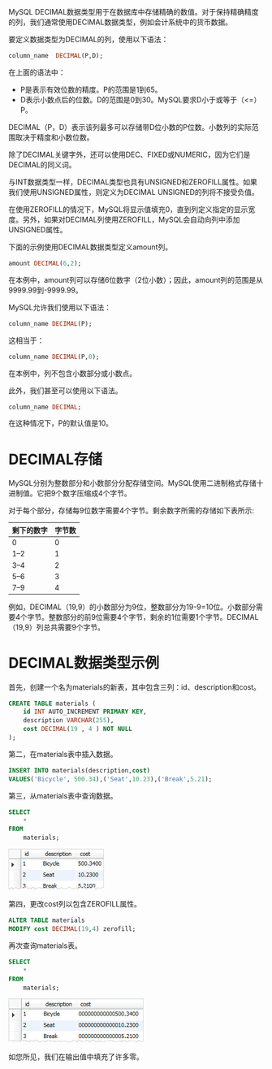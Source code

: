 MySQL DECIMAL数据类型用于在数据库中存储精确的数值。对于保持精确精度的列，我们通常使用DECIMAL数据类型，例如会计系统中的货币数据。

要定义数据类型为DECIMAL的列，使用以下语法：

~~~sql
column_name  DECIMAL(P,D);
~~~

在上面的语法中：

- P是表示有效位数的精度。P的范围是1到65。
- D表示小数点后的位数。D的范围是0到30。MySQL要求D小于或等于（<=）P。

DECIMAL（P，D）表示该列最多可以存储带D位小数的P位数。小数列的实际范围取决于精度和小数位数。

除了DECIMAL关键字外，还可以使用DEC、FIXED或NUMERIC，因为它们是DECIMAL的同义词。

与INT数据类型一样，DECIMAL类型也具有UNSIGNED和ZEROFILL属性。如果我们使用UNSIGNED属性，则定义为DECIMAL UNSIGNED的列将不接受负值。

在使用ZEROFILL的情况下，MySQL将显示值填充0，直到列定义指定的显示宽度。另外，如果对DECIMAL列使用ZEROFILL，MySQL会自动向列中添加UNSIGNED属性。

下面的示例使用DECIMAL数据类型定义amount列。

~~~sql
amount DECIMAL(6,2);
~~~

在本例中，amount列可以存储6位数字（2位小数）；因此，amount列的范围是从9999.99到-9999.99。

MySQL允许我们使用以下语法：

~~~sql
column_name DECIMAL(P);
~~~

这相当于：

~~~sql
column_name DECIMAL(P,0);
~~~

在本例中，列不包含小数部分或小数点。

此外，我们甚至可以使用以下语法。

~~~sql
column_name DECIMAL;
~~~

在这种情况下，P的默认值是10。

# DECIMAL存储

MySQL分别为整数部分和小数部分分配存储空间。MySQL使用二进制格式存储十进制值。它把9个数字压缩成4个字节。

对于每个部分，存储每9位数字需要4个字节。剩余数字所需的存储如下表所示:

| **剩下的数字** | **字节数** |
| :------------- | :--------- |
| 0              | 0          |
| 1–2            | 1          |
| 3–4            | 2          |
| 5–6            | 3          |
| 7–9            | 4          |

例如，DECIMAL（19,9）的小数部分为9位，整数部分为19-9=10位。小数部分需要4个字节。整数部分的前9位需要4个字节，剩余的1位需要1个字节。DECIMAL（19,9）列总共需要9个字节。

# DECIMAL数据类型示例

首先，创建一个名为materials的新表，其中包含三列：id、description和cost。

~~~sql
CREATE TABLE materials (
    id INT AUTO_INCREMENT PRIMARY KEY,
    description VARCHAR(255),
    cost DECIMAL(19 , 4 ) NOT NULL
);
~~~

第二，在materials表中插入数据。

~~~sql
INSERT INTO materials(description,cost)
VALUES('Bicycle', 500.34),('Seat',10.23),('Break',5.21);
~~~

第三，从materials表中查询数据。

~~~sql
SELECT 
    *
FROM
    materials;
~~~

![](../../images/mysql/MySQL-DECIMAL-example.jpg)

第四，更改cost列以包含ZEROFILL属性。

~~~sql
ALTER TABLE materials
MODIFY cost DECIMAL(19,4) zerofill;
~~~

再次查询materials表。

~~~sql
SELECT 
    *
FROM
    materials;
~~~

![](../../images/mysql/MySQL-DECIMAL-ZEROFILL-Example.jpg)

如您所见，我们在输出值中填充了许多零。